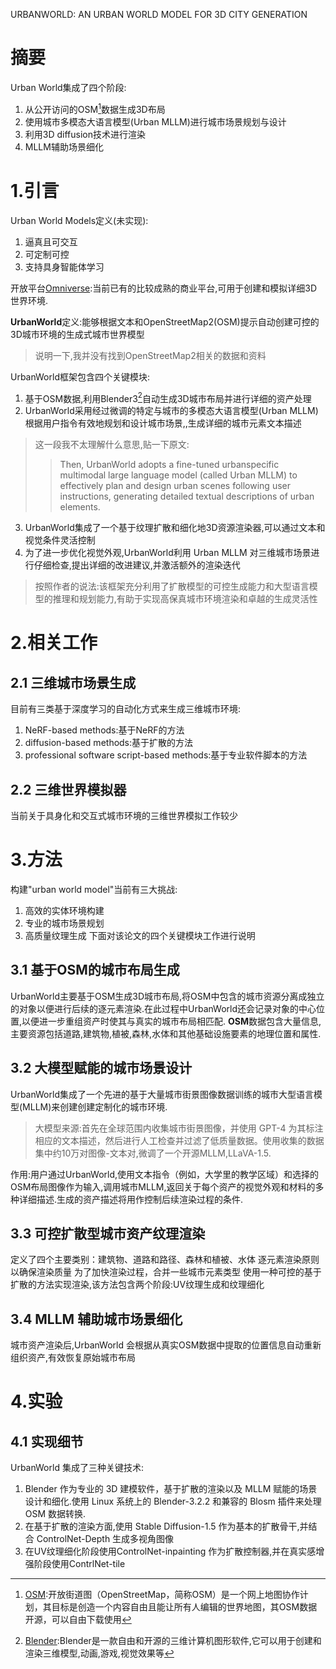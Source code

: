 URBANWORLD: AN URBAN WORLD MODEL FOR 3D CITY GENERATION 

# 摘要 

Urban World集成了四个阶段: 
1. 从公开访问的OSM[^1]数据生成3D布局 
2. 使用城市多模态大语言模型(Urban MLLM)进行城市场景规划与设计 
3. 利用3D diffusion技术进行渲染 
4. MLLM辅助场景细化 

# 1.引言 
Urban World Models定义(未实现): 
1. 逼真且可交互 
2. 可定制可控 
3. 支持具身智能体学习 

开放平台[Omniverse](https://www.nvidia.com/en-us/omniverse/):当前已有的比较成熟的商业平台,可用于创建和模拟详细3D世界环境.

**UrbanWorld**定义:能够根据文本和OpenStreetMap2(OSM)提示自动创建可控的3D城市环境的生成式城市世界模型 
> 说明一下,我并没有找到OpenStreetMap2相关的数据和资料 

UrbanWorld框架包含四个关键模块:
1. 基于OSM数据,利用Blender3[^2]自动生成3D城市布局并进行详细的资产处理 
2. UrbanWorld采用经过微调的特定与城市的多模态大语言模型(Urban MLLM)根据用户指令有效地规划和设计城市场景,,生成详细的城市元素文本描述 
> 这一段我不太理解什么意思,贴一下原文:
> > Then, UrbanWorld adopts a fine-tuned urbanspecific multimodal large language model (called Urban MLLM) to effectively plan and design urban scenes following user instructions, generating detailed textual descriptions of urban elements. 
3. UrbanWorld集成了一个基于纹理扩散和细化地3D资源渲染器,可以通过文本和视觉条件灵活控制 
4. 为了进一步优化视觉外观,UrbanWorld利用 Urban MLLM 对三维城市场景进行仔细检查,提出详细的改进建议,并激活额外的渲染迭代
> 按照作者的说法:该框架充分利用了扩散模型的可控生成能力和大型语言模型的推理和规划能力,有助于实现高保真城市环境渲染和卓越的生成灵活性 

# 2.相关工作
## 2.1 三维城市场景生成
目前有三类基于深度学习的自动化方式来生成三维城市环境: 
1. NeRF-based methods:基于NeRF的方法 
2. diffusion-based methods:基于扩散的方法 
3. professional software script-based methods:基于专业软件脚本的方法 
## 2.2 三维世界模拟器
当前关于具身化和交互式城市环境的三维世界模拟工作较少

# 3.方法
构建"urban world model"当前有三大挑战:
1. 高效的实体环境构建 
2. 专业的城市场景规划 
3. 高质量纹理生成 
下面对该论文的四个关键模块工作进行说明 
## 3.1 基于OSM的城市布局生成 
UrbanWorld主要基于OSM生成3D城市布局,将OSM中包含的城市资源分离成独立的对象以便进行后续的逐元素渲染.在此过程中UrbanWorld还会记录对象的中心位置,以便进一步重组资产时使其与真实的城市布局相匹配. 
**OSM**数据包含大量信息,主要资源包括道路,建筑物,植被,森林,水体和其他基础设施要素的地理位置和属性.
## 3.2 大模型赋能的城市场景设计
UrbanWorld集成了一个先进的基于大量城市街景图像数据训练的城市大型语言模型(MLLM)来创建创建定制化的城市环境.
> 大模型来源:首先在全球范围内收集城市街景图像，并使用 GPT-4 为其标注相应的文本描述，然后进行人工检查并过滤了低质量数据。使用收集的数据集中约10万对图像-文本对,微调了一个开源MLLM,LLaVA-1.5. 

作用:用户通过UrbanWorld,使用文本指令（例如，大学里的教学区域）和选择的OSM布局图像作为输入,调用城市MLLM,返回关于每个资产的视觉外观和材料的多种详细描述.生成的资产描述将用作控制后续渲染过程的条件.
## 3.3 可控扩散型城市资产纹理渲染
定义了四个主要类别：建筑物、道路和路径、森林和植被、水体
逐元素渲染原则以确保渲染质量
为了加快渲染过程，合并一些城市元素类型
使用一种可控的基于扩散的方法实现渲染,该方法包含两个阶段:UV纹理生成和纹理细化
## 3.4 MLLM 辅助城市场景细化
城市资产渲染后,UrbanWorld 会根据从真实OSM数据中提取的位置信息自动重新组织资产,有效恢复原始城市布局

# 4.实验
## 4.1 实现细节
UrbanWorld 集成了三种关键技术:
1. Blender 作为专业的 3D 建模软件，基于扩散的渲染以及 MLLM 赋能的场景设计和细化.使用 Linux 系统上的 Blender-3.2.2 和兼容的 Blosm 插件来处理 OSM 数据转换.
2. 在基于扩散的渲染方面,使用 Stable Diffusion-1.5 作为基本的扩散骨干,并结合 ControlNet-Depth 生成多视角图像
3. 在UV纹理细化阶段使用ControlNet-inpainting 作为扩散控制器,并在真实感增强阶段使用ContrlNet-tile 

[^1]:[OSM](https://www.openstreetmap.org/):开放街道图（OpenStreetMap，简称OSM）是一个网上地图协作计划，其目标是创造一个内容自由且能让所有人编辑的世界地图，其OSM数据开源，可以自由下载使用 
[^2]:[Blender](https://www.blender.org/):Blender是一款自由和开源的三维计算机图形软件,它可以用于创建和渲染三维模型,动画,游戏,视觉效果等 
